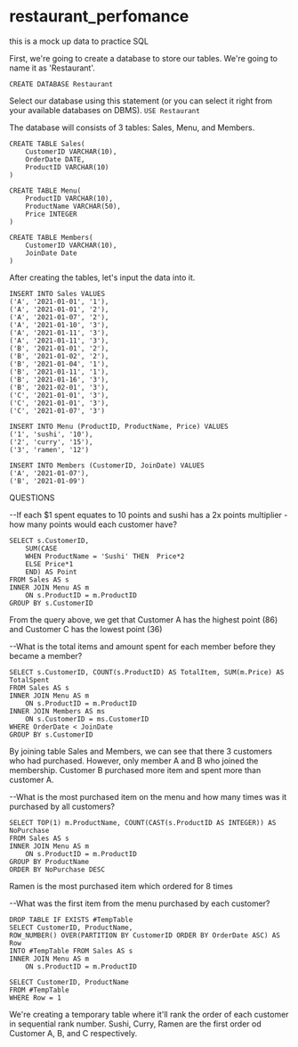 # restaurant_perfomance
this is a mock up data to practice SQL

First, we're going to create a database to store our tables. We're going to name it as 'Restaurant'.

```CREATE DATABASE Restaurant```

Select our database using this statement (or you can select it right from your available databases on DBMS).
```USE Restaurant```

The database will consists of 3 tables: Sales, Menu, and Members.
```
CREATE TABLE Sales(
	CustomerID VARCHAR(10),
	OrderDate DATE,
	ProductID VARCHAR(10)
)

CREATE TABLE Menu(
	ProductID VARCHAR(10),
	ProductName VARCHAR(50),
	Price INTEGER
)

CREATE TABLE Members(
	CustomerID VARCHAR(10),
	JoinDate Date
)
```

After creating the tables, let's input the data into it.
```
INSERT INTO Sales VALUES
('A', '2021-01-01', '1'), 
('A', '2021-01-01', '2'), 
('A', '2021-01-07', '2'), 
('A', '2021-01-10', '3'), 
('A', '2021-01-11', '3'), 
('A', '2021-01-11', '3'), 
('B', '2021-01-01', '2'), 
('B', '2021-01-02', '2'), 
('B', '2021-01-04', '1'), 
('B', '2021-01-11', '1'), 
('B', '2021-01-16', '3'), 
('B', '2021-02-01', '3'), 
('C', '2021-01-01', '3'), 
('C', '2021-01-01', '3'), 
('C', '2021-01-07', '3')

INSERT INTO Menu (ProductID, ProductName, Price) VALUES
('1', 'sushi', '10'), 
('2', 'curry', '15'), 
('3', 'ramen', '12')

INSERT INTO Members (CustomerID, JoinDate) VALUES
('A', '2021-01-07'), 
('B', '2021-01-09')
```

QUESTIONS

--If each $1 spent equates to 10 points and sushi has a 2x points multiplier - how many points would each customer have?
```
SELECT s.CustomerID,
	SUM(CASE
	WHEN ProductName = 'Sushi' THEN  Price*2
	ELSE Price*1
	END) AS Point
FROM Sales AS s
INNER JOIN Menu AS m
	ON s.ProductID = m.ProductID
GROUP BY s.CustomerID
```
 
From the query above, we get that Customer A has the highest point (86) and Customer C has the lowest point (36)


--What is the total items and amount spent for each member before they became a member?
```
SELECT s.CustomerID, COUNT(s.ProductID) AS TotalItem, SUM(m.Price) AS TotalSpent
FROM Sales AS s
INNER JOIN Menu AS m
	ON s.ProductID = m.ProductID
INNER JOIN Members AS ms
	ON s.CustomerID = ms.CustomerID
WHERE OrderDate < JoinDate
GROUP BY s.CustomerID
```

By joining table Sales and Members, we can see that there 3 customers who had purchased.
However, only member A and B who joined the membership.
Customer B purchased more item and spent more than customer A.


--What is the most purchased item on the menu and how many times was it purchased by all customers?
```
SELECT TOP(1) m.ProductName, COUNT(CAST(s.ProductID AS INTEGER)) AS NoPurchase
FROM Sales AS s
INNER JOIN Menu AS m
	ON s.ProductID = m.ProductID
GROUP BY ProductName
ORDER BY NoPurchase DESC
```

Ramen is the most purchased item which ordered for 8 times


--What was the first item from the menu purchased by each customer?
```
DROP TABLE IF EXISTS #TempTable
SELECT CustomerID, ProductName,
ROW_NUMBER() OVER(PARTITION BY CustomerID ORDER BY OrderDate ASC) AS Row
INTO #TempTable FROM Sales AS s
INNER JOIN Menu AS m
	ON s.ProductID = m.ProductID

SELECT CustomerID, ProductName
FROM #TempTable
WHERE Row = 1
```

We're creating a temporary table where it'll rank the order of each customer in sequential rank number.
Sushi, Curry, Ramen are the first order od Customer A, B, and C respectively.
